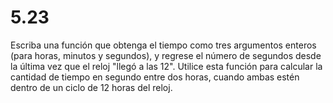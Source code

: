 # 5.23

Escriba una función que obtenga el tiempo como tres argumentos enteros (para horas, minutos y segundos), y regrese el número de segundos desde la última vez que el reloj "llegó a las 12". Utilice esta función para calcular la cantidad de tiempo en segundo entre dos horas, cuando ambas estén dentro de un ciclo de 12 horas del reloj.
